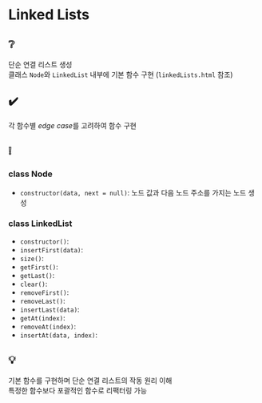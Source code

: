 # Linked Lists

## ❔
단순 연결 리스트 생성  
클래스 `Node`와 `LinkedList` 내부에 기본 함수 구현 (`linkedLists.html` 참조)

## ✔️
각 함수별 *edge case*를 고려하여 함수 구현

## ❕
### class Node
- `constructor(data, next = null)`: 노드 값과 다음 노드 주소를 가지는 노드 생성

### class LinkedList
- `constructor()`:
- `insertFirst(data)`:
- `size()`:
- `getFirst()`:
- `getLast()`:
- `clear()`:
- `removeFirst()`:
- `removeLast()`:
- `insertLast(data)`:
- `getAt(index)`:
- `removeAt(index)`:
- `insertAt(data, index)`:

## 💡
기본 함수를 구현하며 단순 연결 리스트의 작동 원리 이해  
특정한 함수보다 포괄적인 함수로 리팩터링 가능
